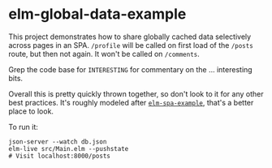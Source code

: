 elm-global-data-example
=======================

This project demonstrates how to share globally cached data selectively across
pages in an SPA. `/profile` will be called on first load of the `/posts`
route, but then not again. It won't be called on `/comments`.

Grep the code base for `INTERESTING` for commentary on the ... interesting
bits.

Overall this is pretty quickly thrown together, so don't look to it for any
other best practices. It's roughly modeled after
[`elm-spa-example`](https://github.com/rtfeldman/elm-spa-example/), that's a
better place to look.

To run it:

    json-server --watch db.json
    elm-live src/Main.elm --pushstate
    # Visit localhost:8000/posts
